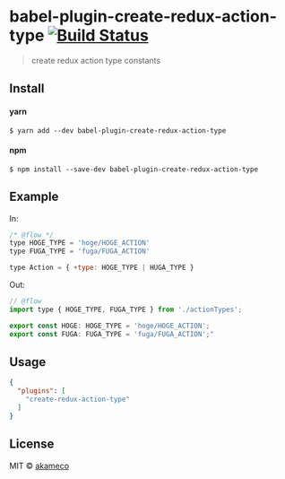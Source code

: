# babel-plugin-create-redux-action-type [![Build Status](https://travis-ci.org/akameco/babel-plugin-create-redux-action-type.svg?branch=master)](https://travis-ci.org/akameco/babel-plugin-create-redux-action-type)

> create redux action type constants


## Install

#### yarn

```
$ yarn add --dev babel-plugin-create-redux-action-type
```

#### npm

```
$ npm install --save-dev babel-plugin-create-redux-action-type
```

## Example

In:

```js
/* @flow */
type HOGE_TYPE = 'hoge/HOGE_ACTION'
type FUGA_TYPE = 'fuga/FUGA_ACTION'

type Action = { +type: HOGE_TYPE | HUGA_TYPE }
```

Out:

```js
// @flow
import type { HOGE_TYPE, FUGA_TYPE } from './actionTypes';

export const HOGE: HOGE_TYPE = 'hoge/HOGE_ACTION';
export const FUGA: FUGA_TYPE = 'fuga/FUGA_ACTION';"
```


## Usage

```json
{
  "plugins": [
    "create-redux-action-type"
  ]
}
```

## License

MIT © [akameco](http://akameco.github.io)
